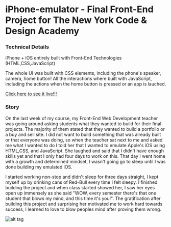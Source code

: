 # iPhone-emulator - Final Front-End Project for The New York Code & Design Academy

### Technical Details
iPhone + iOS entirely built with Front-End Technologies (HTML,CSS,JavaScript) 

The whole UI was built with CSS elements, including the phone's speaker, camera, home button!
All the interactions where built with JavaScript, including the actions when the home button is pressed or an app is lauched.

[Click here to see it live!!!](https://kennybatista.github.io/iphone-emulator)

### Story

On the last week of my course, my Front-End Web Development teacher was going around asking students what they wanted to build for their final projects. The majority of them stated that they wanted to build a portfolio or a buy and sell site. I did not want to build something that was already built or that everyone was doing, so when the teacher sat next to me and asked me what I wanted to do I told her that I wanted to emulate Apple's iOS using HTML,CSS, and JavaScript. She laughed and said that I didn't have enough skills yet and that I only had four days to work on this. That day I went home with a growth and determined mindset, I wasn't going go to sleep until I was done building my emulated iOS. 

I started working non-stop and didn't sleep for three days straight, I kept myself up by drinking cans of Red-Bull every time I felt sleepy. I finished building the project and when class started showed her, I saw her eyes open up immensely as she said "WOW, every semester there's that one student that blows my mind, and this time it's you!". The gratification after building this project and surprising her motivated me to work hard towards success, I learned to love to blow peoples mind after proving them wrong. 

![alt tag](https://github.com/kennybatista/iphone-emulator/blob/master/kenOS-iphone-emulator-by-kenny-batista.png)
